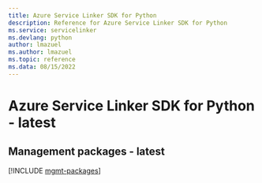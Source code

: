 ```yaml
---
title: Azure Service Linker SDK for Python
description: Reference for Azure Service Linker SDK for Python
ms.service: servicelinker
ms.devlang: python
author: lmazuel
ms.author: lmazuel
ms.topic: reference
ms.data: 08/15/2022
---
```

# Azure Service Linker SDK for Python - latest

## Management packages - latest
[!INCLUDE [mgmt-packages](service-linker-mgmt-index.md)]